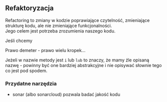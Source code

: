 ## Refaktoryzacja

Refactoring to zmiany w kodzie poprawiające czytelność, zmieniające strukturę kodu, ale nie zmieniające funkcjonalności.  
Jego celem jest potrzeba zrozumienia naszego kodu.

Jeśli chcemy

Prawo demeter - prawo wielu kropek...

Jeżeli w nazwie metody jest `i` lub `lub` to znaczy, że mamy źle opisaną nazwę - powinny być one bardziej abstrakcyjne i nie opisywać słownie tego co jest pod spodem.

### Przydatne narzędzia

- sonar (albo sonarcloud) pozwala badać jakość kodu
